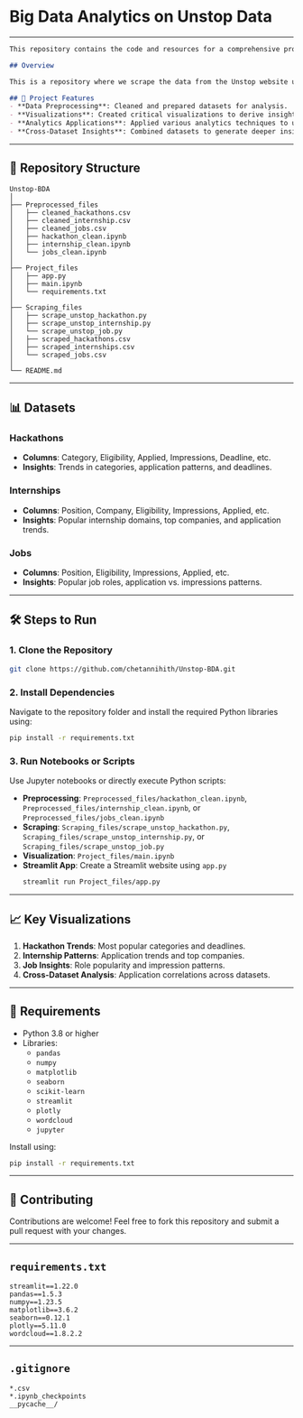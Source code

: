 # Big Data Analytics on Unstop Data

---
```markdown
This repository contains the code and resources for a comprehensive project on **Big Data Analytics**. The project involves data scraping, preprocessing, creating visualizations, and applying analytics techniques to analyze hackathons, internships, and job datasets scraped from the Unstop platform.

## Overview

This is a repository where we scrape the data from the Unstop website using its API based on our requirements and build a pipeline through Python notebooks. The pipeline consists of extraction, cleaning, and visualization of data into charts using analytics.

## 🚀 Project Features
- **Data Preprocessing**: Cleaned and prepared datasets for analysis.
- **Visualizations**: Created critical visualizations to derive insights.
- **Analytics Applications**: Applied various analytics techniques to uncover hidden patterns.
- **Cross-Dataset Insights**: Combined datasets to generate deeper insights.
```
---

## 📂 Repository Structure

```plaintext
Unstop-BDA
│
├── Preprocessed_files
│   ├── cleaned_hackathons.csv
│   ├── cleaned_internship.csv
│   ├── cleaned_jobs.csv
│   ├── hackathon_clean.ipynb
│   ├── internship_clean.ipynb
│   └── jobs_clean.ipynb
│
├── Project_files
│   ├── app.py
│   ├── main.ipynb
│   └── requirements.txt
│
├── Scraping_files
│   ├── scrape_unstop_hackathon.py
│   ├── scrape_unstop_internship.py
│   └── scrape_unstop_job.py
│   ├── scraped_hackathons.csv
│   ├── scraped_internships.csv
│   └── scraped_jobs.csv
│
└── README.md
```

---

## 📊 Datasets

### Hackathons
- **Columns**: Category, Eligibility, Applied, Impressions, Deadline, etc.
- **Insights**: Trends in categories, application patterns, and deadlines.

### Internships
- **Columns**: Position, Company, Eligibility, Impressions, Applied, etc.
- **Insights**: Popular internship domains, top companies, and application trends.

### Jobs
- **Columns**: Position, Eligibility, Impressions, Applied, etc.
- **Insights**: Popular job roles, application vs. impressions patterns.

---

## 🛠️ Steps to Run

### 1. Clone the Repository
```bash
git clone https://github.com/chetannihith/Unstop-BDA.git
```

### 2. Install Dependencies
Navigate to the repository folder and install the required Python libraries using:
```bash
pip install -r requirements.txt
```

### 3. Run Notebooks or Scripts
Use Jupyter notebooks or directly execute Python scripts:
- **Preprocessing**: `Preprocessed_files/hackathon_clean.ipynb`, `Preprocessed_files/internship_clean.ipynb`, or `Preprocessed_files/jobs_clean.ipynb`
- **Scraping**: `Scraping_files/scrape_unstop_hackathon.py`, `Scraping_files/scrape_unstop_internship.py`, or `Scraping_files/scrape_unstop_job.py`
- **Visualization**: `Project_files/main.ipynb`
- **Streamlit App**: Create a Streamlit website using `app.py`
  ```bash
  streamlit run Project_files/app.py
  ```

---

## 📈 Key Visualizations
1. **Hackathon Trends**: Most popular categories and deadlines.
2. **Internship Patterns**: Application trends and top companies.
3. **Job Insights**: Role popularity and impression patterns.
4. **Cross-Dataset Analysis**: Application correlations across datasets.

---

## 📜 Requirements
- Python 3.8 or higher
- Libraries:
  - `pandas`
  - `numpy`
  - `matplotlib`
  - `seaborn`
  - `scikit-learn`
  - `streamlit`
  - `plotly`
  - `wordcloud`
  - `jupyter`

Install using:
```bash
pip install -r requirements.txt
```

---

## 🤝 Contributing
Contributions are welcome! Feel free to fork this repository and submit a pull request with your changes.

---

## `requirements.txt`

```plaintext
streamlit==1.22.0
pandas==1.5.3
numpy==1.23.5
matplotlib==3.6.2
seaborn==0.12.1
plotly==5.11.0
wordcloud==1.8.2.2
```

---

## `.gitignore`

```plaintext
*.csv
*.ipynb_checkpoints
__pycache__/
```
